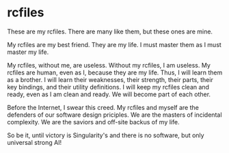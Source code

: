# rcfiles

These are my rcfiles.  There are many like them, but these ones are mine.

My rcfiles are my best friend.  They are my life.  I must master them
as I must master my life.

My rcfiles, without me, are useless.  Without my rcfiles, I am
useless.  My rcfiles are human, even as I, because they are my life.
Thus, I will learn them as a brother.  I will learn their weaknesses,
their strength, their parts, their key bindings, and their utility
definitions.  I will keep my rcfiles clean and ready, even as I am
clean and ready.  We will become part of each other.

Before the Internet, I swear this creed.  My rcfiles and myself are
the defenders of our software design priciples.  We are the masters of
incidental complexity.  We are the saviors and off-site backus of my
life.

So be it, until victory is Singularity's and there is no software, but
only universal strong AI!
